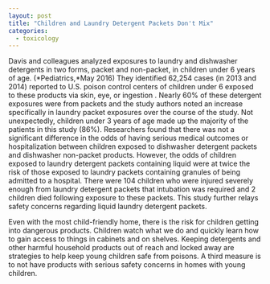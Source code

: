 ```yaml
---
layout: post
title: "Children and Laundry Detergent Packets Don't Mix"
categories:
  - toxicology
---
```



Davis and colleagues analyzed exposures to laundry and dishwasher detergents in two forms, packet and non-packet, in children under 6 years of age. (*Pediatrics,*May 2016) They identified 62,254 cases (in 2013 and 2014) reported to U.S. poison control centers of children under 6 exposed to these products via skin, eye, or ingestion . Nearly 60% of these detergent exposures were from packets and the study authors noted an increase specifically in laundry packet exposures over the course of the study. Not unexpectedly, children under 3 years of age made up the majority of the patients in this study (86%). Researchers found that there was not a significant difference in the odds of having serious medical outcomes or hospitalization between children exposed to dishwasher detergent packets and dishwasher non-packet products. However, the odds of children exposed to laundry detergent packets containing liquid were at twice the risk of those exposed to laundry packets containing granules of being admitted to a hospital. There were 104 children who were injured severely enough from laundry detergent packets that intubation was required and 2 children died following exposure to these packets. This study further relays safety concerns regarding liquid laundry detergent packets.

Even with the most child-friendly home, there is the risk for children getting into dangerous products. Children watch what we do and quickly learn how to gain access to things in cabinets and on shelves. Keeping detergents and other harmful household products out of reach and locked away are strategies to help keep young children safe from poisons. A third measure is to not have products with serious safety concerns in homes with young children.